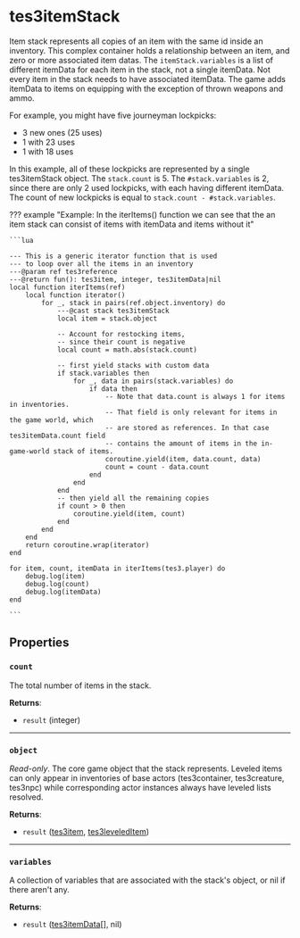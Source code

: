 # tes3itemStack
<div class="search_terms" style="display: none">tes3itemstack, itemstack</div>

<!---
	This file is autogenerated. Do not edit this file manually. Your changes will be ignored.
	More information: https://github.com/MWSE/MWSE/tree/master/docs
-->

Item stack represents all copies of an item with the same id inside an inventory. This complex container holds a relationship between an item, and zero or more associated item datas. The `itemStack.variables` is a list of different itemData for each item in the stack, not a single itemData. Not every item in the stack needs to have associated itemData. The game adds itemData to items on equipping with the exception of thrown weapons and ammo.

For example, you might have five journeyman lockpicks:

- 3 new ones (25 uses)
- 1 with 23 uses
- 1 with 18 uses

In this example, all of these lockpicks are represented by a single tes3itemStack object. The `stack.count` is 5. The `#stack.variables` is 2, since there are only 2 used lockpicks, with each having different itemData. The count of new lockpicks is equal to `stack.count - #stack.variables`.


??? example "Example: In the iterItems() function we can see that the an item stack can consist of items with itemData and items without it"

	```lua
	
	--- This is a generic iterator function that is used
	--- to loop over all the items in an inventory
	---@param ref tes3reference
	---@return fun(): tes3item, integer, tes3itemData|nil
	local function iterItems(ref)
		local function iterator()
			for _, stack in pairs(ref.object.inventory) do
				---@cast stack tes3itemStack
				local item = stack.object
	
				-- Account for restocking items,
				-- since their count is negative
				local count = math.abs(stack.count)
	
				-- first yield stacks with custom data
				if stack.variables then
					for _, data in pairs(stack.variables) do
						if data then
							-- Note that data.count is always 1 for items in inventories.
							-- That field is only relevant for items in the game world, which
							-- are stored as references. In that case tes3itemData.count field
							-- contains the amount of items in the in-game-world stack of items.
							coroutine.yield(item, data.count, data)
							count = count - data.count
						end
					end
				end
				-- then yield all the remaining copies
				if count > 0 then
					coroutine.yield(item, count)
				end
			end
		end
		return coroutine.wrap(iterator)
	end
	
	for item, count, itemData in iterItems(tes3.player) do
		debug.log(item)
		debug.log(count)
		debug.log(itemData)
	end

	```

## Properties

### `count`
<div class="search_terms" style="display: none">count</div>

The total number of items in the stack.

**Returns**:

* `result` (integer)

***

### `object`
<div class="search_terms" style="display: none">object</div>

*Read-only*. The core game object that the stack represents. Leveled items can only appear in inventories of base actors (tes3container, tes3creature, tes3npc) while corresponding actor instances always have leveled lists resolved.

**Returns**:

* `result` ([tes3item](../types/tes3item.md), [tes3leveledItem](../types/tes3leveledItem.md))

***

### `variables`
<div class="search_terms" style="display: none">variables</div>

A collection of variables that are associated with the stack's object, or nil if there aren't any.

**Returns**:

* `result` ([tes3itemData](../types/tes3itemData.md)[], nil)

